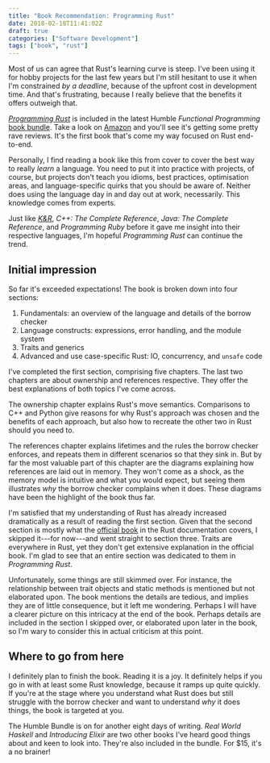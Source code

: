 ```yaml
---
title: "Book Recommendation: Programming Rust"
date: 2018-02-18T11:41:02Z
draft: true
categories: ["Software Development"]
tags: ["book", "rust"]
---
```


Most of us can agree that Rust's learning curve is steep. I've been using it for
hobby projects for the last few years but I'm still hesitant to use it when I'm
constrained *by a deadline*, because of the upfront cost in development time.
And that's frustrating, because I really believe that the benefits it offers
outweigh that.

[*Programming Rust*](http://shop.oreilly.com/product/0636920040385.do) is
included in the latest Humble *Functional Programming* [book
bundle](https://www.humblebundle.com/books/functional-programming-books).  Take
a look on
[Amazon](https://www.amazon.com/product-reviews/1491927283/ref=cm_cr_dp_d_cmps_btm?ie=UTF8&reviewerType=all_reviews)
and you'll see it's getting some pretty rave reviews. It's the first book that's
come my way focused on Rust end-to-end.

Personally, I find reading a book like this from cover to cover the best way to
really *learn* a language. You need to put it into practice with projects, of
course, but projects don't teach you idioms, best practices, optimisation areas,
and language-specific quirks that you should be aware of. Neither does using the
language day in and day out at work, necessarily. This knowledge comes from
experts.

Just like [*K&R*](https://en.wikipedia.org/wiki/The_C_Programming_Language),
*C++: The Complete Reference*, *Java: The Complete Reference*, and *Programming
Ruby* before it gave me insight into their respective languages, I'm hopeful
*Programming Rust* can continue the trend.

## Initial impression

So far it's exceeded expectations! The book is broken down into four sections:

1. Fundamentals: an overview of the language and details of the borrow checker
1. Language constructs: expressions, error handling, and the module system
1. Traits and generics
1. Advanced and use case-specific Rust: IO, concurrency, and `unsafe` code

I've completed the first section, comprising five chapters. The last two
chapters are about ownership and references respective. They offer the best
explanations of both topics I've come across.

The ownership chapter explains Rust's move semantics. Comparisons to C++ and
Python give reasons for why Rust's approach was chosen and the benefits of each
approach, but also how to recreate the other two in Rust should you need to.

The references chapter explains lifetimes and the rules the borrow checker
enforces, and repeats them in different scenarios so that they sink in. But by
far the most valuable part of this chapter are the diagrams explaining how
references are laid out in memory. They won't come as a shock, as the memory
model is intuitive and what you would expect, but seeing them illustrates *why*
the borrow checker complains when it does. These diagrams have been the
highlight of the book thus far.

I'm satisfied that my understanding of Rust has already increased dramatically
as a result of reading the first section. Given that the second section is
mostly what the [official book](https://doc.rust-lang.org/book/) in the Rust
documentation covers, I skipped it---for now---and went straight to section
three. Traits are everywhere in Rust, yet they don't get extensive explanation
in the official book. I'm glad to see that an entire section was dedicated to
them in *Programming Rust*.

Unfortunately, some things are still skimmed over. For instance, the
relationship between trait objects and static methods is mentioned but not
elaborated upon. The book mentions the details are tedious, and implies they are
of little consequence, but it left me wondering. Perhaps I will have a clearer
picture on this intricacy at the end of the book. Perhaps details are included
in the section I skipped over, or elaborated upon later in the book, so I'm wary
to consider this in actual criticism at this point.

## Where to go from here

I definitely plan to finish the book. Reading it is a joy. It definitely helps
if you go in with at least some Rust knowledge, because it ramps up quite
quickly. If you're at the stage where you understand what Rust does but still
struggle with the borrow checker and want to understand *why* it does things,
the book is targeted at you.

The Humble Bundle is on for another eight days of writing. *Real World Haskell*
and *Introducing Elixir* are two other books I've heard good things about and
keen to look into. They're also included in the bundle. For $15, it's a no
brainer!
